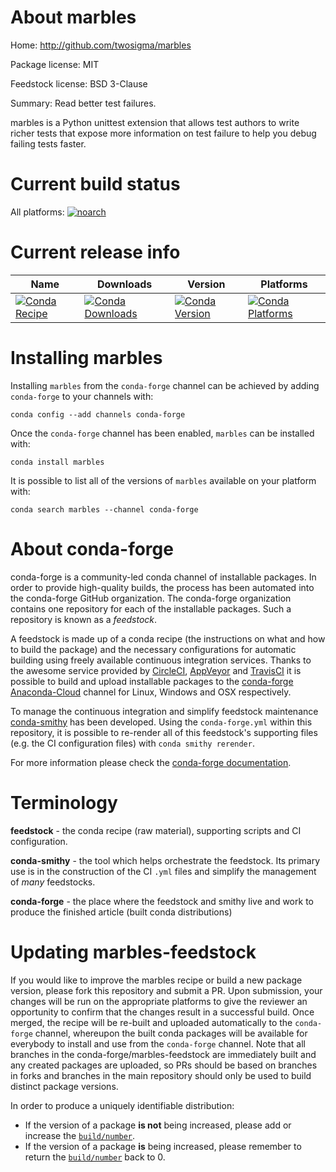 About marbles
=============

Home: http://github.com/twosigma/marbles

Package license: MIT

Feedstock license: BSD 3-Clause

Summary: Read better test failures.

marbles is a Python unittest extension that allows test authors to write
richer tests that expose more information on test failure to help you
debug failing tests faster.


Current build status
====================

All platforms:
[![noarch](https://img.shields.io/circleci/project/github/conda-forge/marbles-feedstock/master.svg?label=noarch)](https://circleci.com/gh/conda-forge/marbles-feedstock)

Current release info
====================

| Name | Downloads | Version | Platforms |
| --- | --- | --- | --- |
| [![Conda Recipe](https://img.shields.io/badge/recipe-marbles-green.svg)](https://anaconda.org/conda-forge/marbles) | [![Conda Downloads](https://img.shields.io/conda/dn/conda-forge/marbles.svg)](https://anaconda.org/conda-forge/marbles) | [![Conda Version](https://img.shields.io/conda/vn/conda-forge/marbles.svg)](https://anaconda.org/conda-forge/marbles) | [![Conda Platforms](https://img.shields.io/conda/pn/conda-forge/marbles.svg)](https://anaconda.org/conda-forge/marbles) |

Installing marbles
==================

Installing `marbles` from the `conda-forge` channel can be achieved by adding `conda-forge` to your channels with:

```
conda config --add channels conda-forge
```

Once the `conda-forge` channel has been enabled, `marbles` can be installed with:

```
conda install marbles
```

It is possible to list all of the versions of `marbles` available on your platform with:

```
conda search marbles --channel conda-forge
```


About conda-forge
=================

conda-forge is a community-led conda channel of installable packages.
In order to provide high-quality builds, the process has been automated into the
conda-forge GitHub organization. The conda-forge organization contains one repository
for each of the installable packages. Such a repository is known as a *feedstock*.

A feedstock is made up of a conda recipe (the instructions on what and how to build
the package) and the necessary configurations for automatic building using freely
available continuous integration services. Thanks to the awesome service provided by
[CircleCI](https://circleci.com/), [AppVeyor](https://www.appveyor.com/)
and [TravisCI](https://travis-ci.org/) it is possible to build and upload installable
packages to the [conda-forge](https://anaconda.org/conda-forge)
[Anaconda-Cloud](https://anaconda.org/) channel for Linux, Windows and OSX respectively.

To manage the continuous integration and simplify feedstock maintenance
[conda-smithy](https://github.com/conda-forge/conda-smithy) has been developed.
Using the ``conda-forge.yml`` within this repository, it is possible to re-render all of
this feedstock's supporting files (e.g. the CI configuration files) with ``conda smithy rerender``.

For more information please check the [conda-forge documentation](https://conda-forge.org/docs/).

Terminology
===========

**feedstock** - the conda recipe (raw material), supporting scripts and CI configuration.

**conda-smithy** - the tool which helps orchestrate the feedstock.
                   Its primary use is in the construction of the CI ``.yml`` files
                   and simplify the management of *many* feedstocks.

**conda-forge** - the place where the feedstock and smithy live and work to
                  produce the finished article (built conda distributions)


Updating marbles-feedstock
==========================

If you would like to improve the marbles recipe or build a new
package version, please fork this repository and submit a PR. Upon submission,
your changes will be run on the appropriate platforms to give the reviewer an
opportunity to confirm that the changes result in a successful build. Once
merged, the recipe will be re-built and uploaded automatically to the
`conda-forge` channel, whereupon the built conda packages will be available for
everybody to install and use from the `conda-forge` channel.
Note that all branches in the conda-forge/marbles-feedstock are
immediately built and any created packages are uploaded, so PRs should be based
on branches in forks and branches in the main repository should only be used to
build distinct package versions.

In order to produce a uniquely identifiable distribution:
 * If the version of a package **is not** being increased, please add or increase
   the [``build/number``](https://conda.io/docs/user-guide/tasks/build-packages/define-metadata.html#build-number-and-string).
 * If the version of a package **is** being increased, please remember to return
   the [``build/number``](https://conda.io/docs/user-guide/tasks/build-packages/define-metadata.html#build-number-and-string)
   back to 0.
